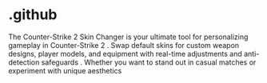 # .github
The Counter-Strike 2 Skin Changer is your ultimate tool for personalizing gameplay in Counter-Strike 2 . Swap default skins for custom weapon designs, player models, and equipment with real-time adjustments and anti-detection safeguards . Whether you want to stand out in casual matches or experiment with unique aesthetics
